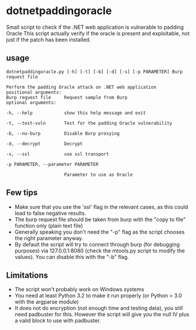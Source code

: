 dotnetpaddingoracle
===================

Small script to check if the .NET web application is vulnerable to padding Oracle
This script actually verify if the oracle is present and exploitable, not just if the patch has been installed.

usage
------
    dotnetpaddingoracle.py [-h] [-t] [-b] [-d] [-s] [-p PARAMETER] Burp request file
  
    Perform the padding Oracle attack on .NET web application
    positional arguments:
    Burp request file     Request sample from Burp
    optional arguments:
  
    -h, --help            show this help message and exit
    
    -t, --test-vuln       Test for the padding Oracle vulnerability
    
    -b, --no-burp         Disable Burp proxying
    
    -d, --decrypt         Decrypt
    
    -s, --ssl             use ssl transport
    
    -p PARAMETER, --parameter PARAMETER
    
                          Parameter to use as Oracle

Few tips
---------

 * Make sure that you use the 'ssl' flag in the relevant cases, as this could lead to false negative results.
 * The burp request file should be taken from burp with the "copy to file" function only (plain text file)
 * Generally speaking you don't need the "-p" flag as the script chooses the right parameter anyway.
 * By default the script will try to connect through burp (for debugging purposes) via 127.0.0.1:8080 (check the mtools.py script to modify the values). You can disable this with the "-b" flag.

Limitations
------------
 * The script won't probably work on Windows systems
 * You need at least Python 3.2 to make it run properly (or Python > 3.0 with the argparse module)
 * It does not do encryption (not enough time and testing data), you still need padbuster for this. However the script will give you the null IV plus a valid block to use with padbuster.
